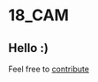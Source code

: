 # 18_CAM

## Hello :)

Feel free to [contribute](https://github.com/NathanielDamours/fastai-flashcards/blob/main/CONTRIBUTING.md)
